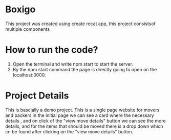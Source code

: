 # Boxigo
 This project was created using create recat app, this project consistsof multiple components
 
 # How to run the code?
1. Open the terminal and write npm start to start the server.
2. By the npm start command the page is directly going to open on the localhost:3000.

# Project Details
This is bascially a demo project. This is a single page website for movers and packers in the initial page we can see a card where the necessary details , and on click of the "view move details" button we can see the more details, and for the items that should be moved there is a drop down which cn be found after clicking on the "view move details" button.
